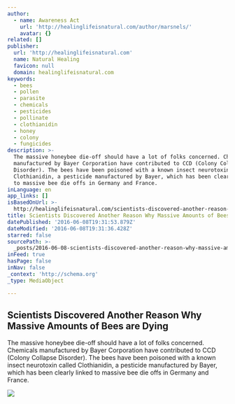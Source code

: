 ```yaml
---
author:
  - name: Awareness Act
    url: 'http://healinglifeisnatural.com/author/marsnels/'
    avatar: {}
related: []
publisher:
  url: 'http://healinglifeisnatural.com'
  name: Natural Healing
  favicon: null
  domain: healinglifeisnatural.com
keywords:
  - bees
  - pollen
  - parasite
  - chemicals
  - pesticides
  - pollinate
  - clothianidin
  - honey
  - colony
  - fungicides
description: >-
  The massive honeybee die-off should have a lot of folks concerned. Chemicals
  manufactured by Bayer Corporation have contributed to CCD (Colony Collapse
  Disorder). The bees have been poisoned with a known insect neurotoxin called
  Clothianidin, a pesticide manufactured by Bayer, which has been clearly linked
  to massive bee die offs in Germany and France.
inLanguage: en
app_links: []
isBasedOnUrl: >-
  http://healinglifeisnatural.com/scientists-discovered-another-reason-why-massive-amounts-of-bees-are-dying/
title: Scientists Discovered Another Reason Why Massive Amounts of Bees are Dying
datePublished: '2016-06-08T19:31:53.879Z'
dateModified: '2016-06-08T19:31:36.428Z'
starred: false
sourcePath: >-
  _posts/2016-06-08-scientists-discovered-another-reason-why-massive-amounts-of.md
inFeed: true
hasPage: false
inNav: false
_context: 'http://schema.org'
_type: MediaObject

---
```

<article style=""><h1>Scientists Discovered Another Reason Why Massive Amounts of Bees are Dying</h1><p>The massive honeybee die-off should have a lot of folks concerned. Chemicals manufactured by Bayer Corporation have contributed to CCD (Colony Collapse Disorder). The bees have been poisoned with a known insect neurotoxin called Clothianidin, a pesticide manufactured by Bayer, which has been clearly linked to massive bee die offs in Germany and France.</p><img src="http://healinglifeisnatural.com/wp-content/uploads/2016/05/bees.jpg" /></article>